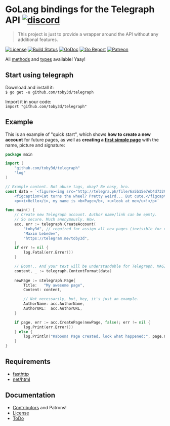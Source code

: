 # GoLang bindings for the Telegraph API [![discord](https://discordapp.com/api/guilds/208605007744860163/widget.png)](https://discord.gg/fM4QqmA)
> This project is just to provide a wrapper around the API without any additional features.

[![License](https://img.shields.io/npm/l/express.svg?maxAge=2592000)](LICENSE.md)
[![Build Status](https://travis-ci.org/toby3d/telegraph.svg)](https://travis-ci.org/toby3d/telegraph)
[![GoDoc](https://godoc.org/github.com/toby3d/telegraph?status.svg)](https://godoc.org/github.com/toby3d/telegraph)
[![Go Report](https://goreportcard.com/badge/github.com/toby3d/telegraph)](https://goreportcard.com/report/github.com/toby3d/telegraph)
[![Patreon](https://img.shields.io/badge/support-patreon-E66500.svg?maxAge=2592000)](https://www.patreon.com/toby3d)

All [methods](http://telegra.ph/api#Available-methods) and [types](http://telegra.ph/api#Available-types) available! Yaay!

## Start using telegraph
Download and install it:  
`$ go get -u github.com/toby3d/telegraph`

Import it in your code:  
`import "github.com/toby3d/telegraph"`

## Example
This is an example of "quick start", which shows **how to create a new account** for future pages, as well as **creating a [first simple page](http://telegra.ph/My-awesome-page-12-24-9)** with the name, picture and signature:
```go
package main

import (
    "github.com/toby3d/telegraph"
    "log"
)

// Example content. Not abuse tags, okay? Be easy, bro.
const data = `<figure><img src="http://telegra.ph/file/6a5b15e7eb4d7329ca7af.jpg"/>
    <figcaption>Cat turns the wheel? Pretty weird... But cute.</figcaption></figure>
    <p><i>Hello</i>, my name is <b>Page</b>, <u>look at me</u>!</p>`

func main() {
    // Create new Telegraph account. Author name/link can be epmty.
    // So secure. Much anonymously. Wow.
    acc, err := telegraph.CreateAccount(
        "toby3d", // required for assign all new pages (invisible for others)
        "Maxim Lebedev",
        "https://telegram.me/toby3d",
    )
    if err != nil {
        log.Fatal(err.Error())
    }

    // Boom!.. And your text will be understandable for Telegraph. MAGIC.
    content, _ := telegraph.ContentFormat(data)
    
    newPage := &telegraph.Page{
        Title:   "My awesome page",
        Content: content,

        // Not necessarily, but, hey, it's just an example.
        AuthorName: acc.AuthorName,
        AuthorURL:  acc.AuthorURL,
    }

    if page, err := acc.CreatePage(newPage, false); err != nil {
        log.Print(err.Error())
    } else {
        log.Println("Kaboom! Page created, look what happened:", page.URL)
    }
}
```

## Requirements
- [fasthttp](https://github.com/valyala/fasthttp)
- [net/html](https://golang.org/x/net/html)

## Documentation
- [Contributors](CONTRIBUTORS.md) and Patrons!
- [License](LICENSE.md)
- [ToDo](https://github.com/toby3d/telegraph/projects/1)